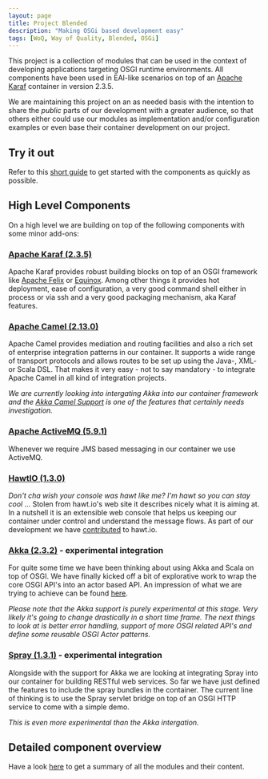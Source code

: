 ```yaml
---
layout: page
title: Project Blended
description: "Making OSGi based development easy"
tags: [WoQ, Way of Quality, Blended, OSGi]
---
```

This project is a collection of modules that can be used in the context of developing applications targeting OSGI runtime environments.
All components have been used in EAI-like scenarios on top of an [Apache Karaf](http://karaf.apache.org) container in version 2.3.5.

We are maintaining this project on an as needed basis with the intention to share the *public* parts of our development with a greater
audience, so that others either could use our modules as implementation and/or configuration examples or even base their container development
on our project.

Try it out
----------

Refer to this [short guide](Building.html) to get started with the components as quickly as possible.

High Level Components
---------------------

On a high level we are building on top of the following components with some minor add-ons:

### [Apache Karaf (2.3.5)](http://karaf.apache.org)

Apache Karaf provides robust building blocks on top of an OSGI framework like [Apache Felix](http://felix.apache.org/) or [Equinox](http://www.eclipse.org/equinox/). Among other things it provides hot deployment, ease of configuration, a very good command shell either in process or via ssh and a very good packaging mechanism, aka Karaf features.

### [Apache Camel (2.13.0)](http://camel.apache.org)

Apache Camel provides mediation and routing facilities and also a rich set of enterprise integration patterns  in our container. It supports a wide range of transport protocols and allows routes to be set up using the Java-, XML- or Scala DSL. That makes it very easy - not to say mandatory - to integrate Apache Camel in all kind of integration projects.

*We are currently looking into intergating Akka into our container framework and the [Akka Camel Support](http://doc.akka.io/docs/akka/snapshot/scala/camel.html) is one of the features that certainly needs investigation.*

### [Apache ActiveMQ (5.9.1)](http://activemq.apache.org)

Whenever we require JMS based messaging in our container we use ActiveMQ.

### [HawtIO (1.3.0)](http://hawt.io)

*Don't cha wish your console was hawt like me? I'm hawt so you can stay cool* ... Stolen from hawt.io's web site it describes nicely what it is aiming at. In a nutshell it is an extensible web console that helps us keeping our container under control and understand the message flows. As part of our development we have [contributed](http://wayofquality.de/index.php/en/blog/categories/listings/hawtio) to hawt.io.

### [Akka (2.3.2)](http://akka.io) - experimental integration

For quite some time we have been thinking about using Akka and Scala on top of OSGI. We have finally kicked off a bit of explorative work to wrap the core OSGI API's into an actor based API. An impression of what we are trying to achieve can be found [here](https://github.com/woq/de.woq.osgi.java/blob/master/de.woq.osgi.akka.mgmt.reporter/src/main/scala/de/woq/osgi/akka/mgmt/reporter/internal/MgmtReporter.scala).

*Please note that the Akka support is purely experimental at this stage. Very likely it's going to change drastically in a short time frame. The next things to look at is better error handling, support of more OSGI related API's and define some reusable OSGI Actor patterns.*

### [Spray (1.3.1)](http://spray.io) - experimental integration

Alongside with the support for Akka we are looking at integrating Spray into our container for building RESTful web services. So far we have just defined the features to include the spray bundles in the container. The current line of thinking is to use the Spray servlet bridge on top of an OSGI HTTP service to come with a simple demo.

*This is even more experimental than the Akka intergation.*

Detailed component overview
---------------------------

Have a look [here](ComponentOverview.html) to get a summary of all the modules and their content.


